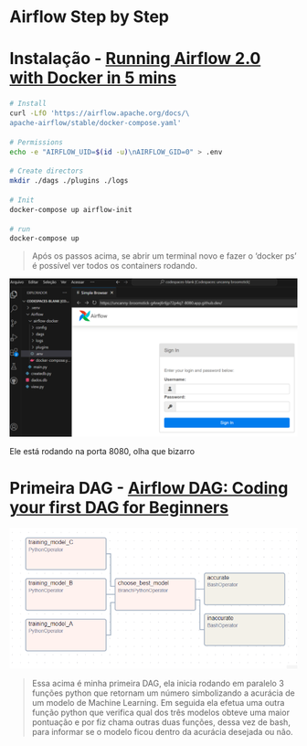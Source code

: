 # Airflow Step by Step

# Instalação - [Running Airflow 2.0 with Docker in 5 mins](https://www.youtube.com/watch?v=aTaytcxy2Ck)

```bash
# Install
curl -LfO 'https://airflow.apache.org/docs/\
apache-airflow/stable/docker-compose.yaml'

# Permissions
echo -e "AIRFLOW_UID=$(id -u)\nAIRFLOW_GID=0" > .env

# Create directors
mkdir ./dags ./plugins ./logs

# Init
docker-compose up airflow-init

# run
docker-compose up
```

> Após os passos acima, se abrir um terminal novo e fazer o ‘docker ps’ é possível ver todos os containers rodando.
>
> 


<img src="https://github.com/MateusNaza/Estudos-Engenharia-de-Dados/blob/main/airflow-docker/assets/image.png" alt="Texto Alternativo" width="900">

Ele está rodando na porta 8080, olha que bizarro

# Primeira DAG - [Airflow DAG: Coding your first DAG for Beginners](https://www.youtube.com/watch?v=IH1-0hwFZRQ)

<img src="https://github.com/MateusNaza/Estudos-Engenharia-de-Dados/blob/main/airflow-docker/assets/image%201.png" alt="Texto Alternativo" width="900">

> Essa acima é minha primeira DAG, ela inicia rodando em paralelo 3 funções python que retornam um número simbolizando a acurácia de um modelo de Machine Learning. Em seguida ela efetua uma outra função python que verifica qual dos três modelos obteve uma maior pontuação e por fiz chama outras duas funções, dessa vez de bash, para informar se o modelo ficou dentro da acurácia desejada ou não.
>
